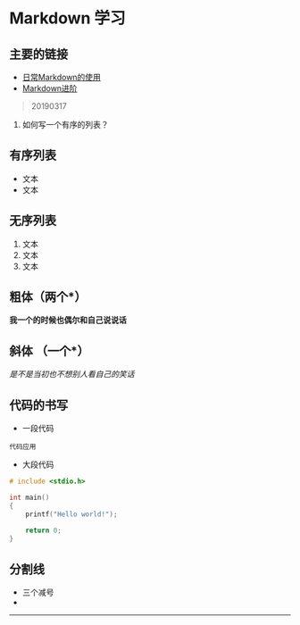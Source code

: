 # Markdown 学习

## 主要的链接

- [日常Markdown的使用](https://www.jianshu.com/p/q81RER)
- [Markdown进阶](https://www.jianshu.com/p/e502bd927215?utm_campaign=maleskine&utm_content=note&utm_medium=seo_notes&utm_source=recommendation)

>20190317

1. 如何写一个有序的列表？

## 有序列表

- 文本
- 文本

## 无序列表

1. 文本
2. 文本
3. 文本

## 粗体（两个*）

**我一个的时候也偶尔和自己说说话**

## 斜体 （一个*）

*是不是当初也不想别人看自己的笑话*

## 代码的书写

- 一段代码

`代码应用`

- 大段代码

```c
# include <stdio.h>

int main()
{
    printf("Hello world!");
   
    return 0;
}

```

## 分割线

- 三个减号
- 

---

